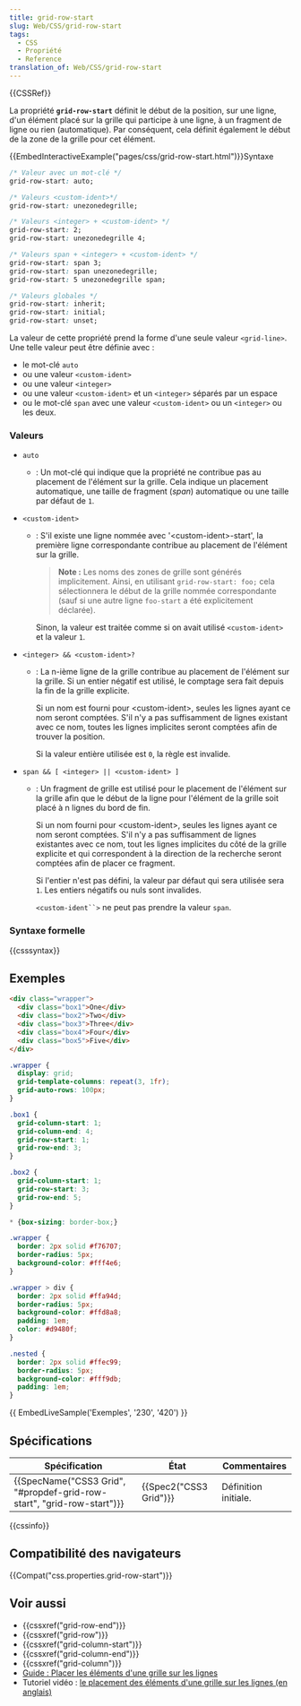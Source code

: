 ```yaml
---
title: grid-row-start
slug: Web/CSS/grid-row-start
tags:
  - CSS
  - Propriété
  - Reference
translation_of: Web/CSS/grid-row-start
---
```

{{CSSRef}}

La propriété **`grid-row-start`** définit le début de la position, sur une ligne, d'un élément placé sur la grille qui participe à une ligne, à un fragment de ligne ou rien (automatique). Par conséquent, cela définit également le début de la zone de la grille pour cet élément.

{{EmbedInteractiveExample("pages/css/grid-row-start.html")}}Syntaxe

```css
/* Valeur avec un mot-clé */
grid-row-start: auto;

/* Valeurs <custom-ident>*/
grid-row-start: unezonedegrille;

/* Valeurs <integer> + <custom-ident> */
grid-row-start: 2;
grid-row-start: unezonedegrille 4;

/* Valeurs span + <integer> + <custom-ident> */
grid-row-start: span 3;
grid-row-start: span unezonedegrille;
grid-row-start: 5 unezonedegrille span;

/* Valeurs globales */
grid-row-start: inherit;
grid-row-start: initial;
grid-row-start: unset;
```

La valeur de cette propriété prend la forme d'une seule valeur `<grid-line>`. Une telle valeur peut être définie avec :

- le mot-clé `auto`
- ou une valeur `<custom-ident>`
- ou une valeur `<integer>`
- ou une valeur `<custom-ident>` et un `<integer>` séparés par un espace
- ou le mot-clé `span` avec une valeur `<custom-ident>` ou un `<integer>` ou les deux.

### Valeurs

- `auto`
  - : Un mot-clé qui indique que la propriété ne contribue pas au placement de l'élément sur la grille. Cela indique un placement automatique, une taille de fragment (_span_) automatique ou une taille par défaut de `1`.
- `<custom-ident>`

  - : S'il existe une ligne nommée avec '\<custom-ident>-start', la première ligne correspondante contribue au placement de l'élément sur la grille.

    > **Note :** Les noms des zones de grille sont générés implicitement. Ainsi, en utilisant `grid-row-start: foo;` cela sélectionnera le début de la grille nommée correspondante (sauf si une autre ligne `foo-start` a été explicitement déclarée).

    Sinon, la valeur est traitée comme si on avait utilisé `<custom-ident>` et la valeur `1`.

- `<integer> && <custom-ident>?`

  - : La n-ième ligne de la grille contribue au placement de l'élément sur la grille. Si un entier négatif est utilisé, le comptage sera fait depuis la fin de la grille explicite.

    Si un nom est fourni pour \<custom-ident>, seules les lignes ayant ce nom seront comptées. S'il n'y a pas suffisamment de lignes existant avec ce nom, toutes les lignes implicites seront comptées afin de trouver la position.

    Si la valeur entière utilisée est `0`, la règle est invalide.

- `span && [ <integer> || <custom-ident> ]`

  - : Un fragment de grille est utilisé pour le placement de l'élément sur la grille afin que le début de la ligne pour l'élément de la grille soit placé à n lignes du bord de fin.

    Si un nom fourni pour \<custom-ident>, seules les lignes ayant ce nom seront comptées. S'il n'y a pas suffisamment de lignes existantes avec ce nom, tout les lignes implicites du côté de la grille explicite et qui correspondent à la direction de la recherche seront comptées afin de placer ce fragment.

    Si l'entier n'est pas défini, la valeur par défaut qui sera utilisée sera `1`. Les entiers négatifs ou nuls sont invalides.

    ` <custom-ident``> ` ne peut pas prendre la valeur `span`.

### Syntaxe formelle

{{csssyntax}}

## Exemples

```html
<div class="wrapper">
  <div class="box1">One</div>
  <div class="box2">Two</div>
  <div class="box3">Three</div>
  <div class="box4">Four</div>
  <div class="box5">Five</div>
</div>
```

```css
.wrapper {
  display: grid;
  grid-template-columns: repeat(3, 1fr);
  grid-auto-rows: 100px;
}

.box1 {
  grid-column-start: 1;
  grid-column-end: 4;
  grid-row-start: 1;
  grid-row-end: 3;
}

.box2 {
  grid-column-start: 1;
  grid-row-start: 3;
  grid-row-end: 5;
}
```

```css hidden
* {box-sizing: border-box;}

.wrapper {
  border: 2px solid #f76707;
  border-radius: 5px;
  background-color: #fff4e6;
}

.wrapper > div {
  border: 2px solid #ffa94d;
  border-radius: 5px;
  background-color: #ffd8a8;
  padding: 1em;
  color: #d9480f;
}

.nested {
  border: 2px solid #ffec99;
  border-radius: 5px;
  background-color: #fff9db;
  padding: 1em;
}
```

{{ EmbedLiveSample('Exemples', '230', '420') }}

## Spécifications

| Spécification                                                                                | État                         | Commentaires         |
| -------------------------------------------------------------------------------------------- | ---------------------------- | -------------------- |
| {{SpecName("CSS3 Grid", "#propdef-grid-row-start", "grid-row-start")}} | {{Spec2("CSS3 Grid")}} | Définition initiale. |

{{cssinfo}}

## Compatibilité des navigateurs

{{Compat("css.properties.grid-row-start")}}

## Voir aussi

- {{cssxref("grid-row-end")}}
- {{cssxref("grid-row")}}
- {{cssxref("grid-column-start")}}
- {{cssxref("grid-column-end")}}
- {{cssxref("grid-column")}}
- [Guide : Placer les éléments d'une grille sur les lignes](/fr/docs/Web/CSS/CSS_Grid_Layout/Line-based_Placement_with_CSS_Grid)
- Tutoriel vidéo : [le placement des éléments d'une grille sur les lignes (en anglais)](https://gridbyexample.com/video/series-line-based-placement/)

